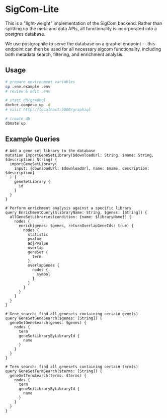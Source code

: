 # SigCom-Lite

This is a "light-weight" implementation of the SigCom backend. Rather than splitting up the meta and data APIs, all functionality is incorporated into a postgres database.

We use postgraphile to serve the database on a graphql endpoint -- this endpoint can then be used for all necessary sigcom functionality, including both metadata search, filtering, and enrichment analysis.

## Usage
```bash
# prepare environment variables
cp .env.example .env
# review & edit .env

# start db/graphql
docker-compose up -d
# visit http://localhost:5000/graphiql

# create db
dbmate up
```

## Example Queries
```gql
# Add a gene set library to the database
mutation ImportGeneSetLibrary($downloadUrl: String, $name: String, $description: String) {
  importGeneSetLibrary(
    input: {downloadUrl: $downloadUrl, name: $name, description: $description}
  ) {
    geneSetLibrary {
      id
    }
  }
}

# Perform enrichment analysis against a specific library
query EnrichmentQuery($libraryName: String, $genes: [String]) {
  allGeneSetLibraries(condition: {name: $libraryName}) {
    nodes {
      enrich(genes: $genes, returnOverlapGeneIds: true) {
        nodes {
          statistic
          pvalue
          adjPvalue
          overlap
          geneSet {
            term
          }
          overlapGenes {
            nodes {
              symbol
            }
          }
        }
      }
    }
  }
}

# Gene search: find all genesets containing certain gene(s)
query GeneSetGeneSearch($genes: [String]) {
  geneSetGeneSearch(genes: $genes) {
    nodes {
      term
      geneSetLibraryByLibraryId {
        name
      }
    }
  }
}

# Term search: find all genesets containing certain term(s)
query GeneSetTermSearch($terms: [String]) {
  geneSetTermSearch(terms: $terms) {
    nodes {
      term
      geneSetLibraryByLibraryId {
        name
      }
    }
  }
}

```
